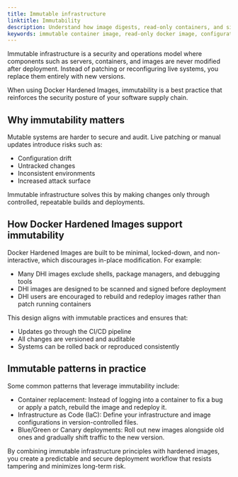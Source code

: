 ```yaml
---
title: Immutable infrastructure
linktitle: Immutability
description: Understand how image digests, read-only containers, and signed metadata ensure Docker Hardened Images are tamper-resistant and immutable.
keywords: immutable container image, read-only docker image, configuration drift prevention, secure redeployment, image digest verification
---
```


Immutable infrastructure is a security and operations model where components
such as servers, containers, and images are never modified after deployment.
Instead of patching or reconfiguring live systems, you replace them entirely
with new versions.

When using Docker Hardened Images, immutability is a best practice that
reinforces the security posture of your software supply chain.

## Why immutability matters

Mutable systems are harder to secure and audit. Live patching or manual updates
introduce risks such as:

- Configuration drift
- Untracked changes
- Inconsistent environments
- Increased attack surface

Immutable infrastructure solves this by making changes only through controlled,
repeatable builds and deployments.

## How Docker Hardened Images support immutability

Docker Hardened Images are built to be minimal, locked-down, and
non-interactive, which discourages in-place modification. For example:

- Many DHI images exclude shells, package managers, and debugging tools
- DHI images are designed to be scanned and signed before deployment
- DHI users are encouraged to rebuild and redeploy images rather than patch running containers

This design aligns with immutable practices and ensures that:

- Updates go through the CI/CD pipeline
- All changes are versioned and auditable
- Systems can be rolled back or reproduced consistently

## Immutable patterns in practice

Some common patterns that leverage immutability include:

- Container replacement: Instead of logging into a container to fix a bug or
  apply a patch, rebuild the image and redeploy it.
- Infrastructure as Code (IaC): Define your infrastructure and image
  configurations in version-controlled files.
- Blue/Green or Canary deployments: Roll out new images alongside old ones and
  gradually shift traffic to the new version.

By combining immutable infrastructure principles with hardened images, you
create a predictable and secure deployment workflow that resists tampering and
minimizes long-term risk.